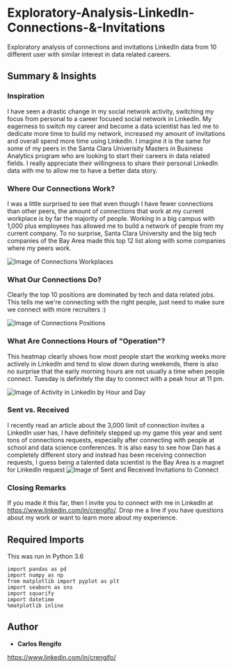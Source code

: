 # Exploratory-Analysis-LinkedIn-Connections-&-Invitations

Exploratory analysis of connections and invitations LinkedIn data from 10 different user with similar interest in data related careers.

## Summary & Insights

### Inspiration
I have seen a drastic change in my social network activity, switching my focus from personal to a career focused social network in LinkedIn. My eagerness to switch my career and become a data scientist has led me to dedicate more time to build my network, increased my amount of invitations and overall spend more time using LinkedIn. I imagine it is the same for some of my peers in the Santa Clara Univerisity Masters in Business Analytics program who are looking to start their careers in data related fields. I really appreciate their willingness to share their personal LinkedIn data with me to allow me to have a better data story. 

### Where Our Connections Work?

I was a little surprised to see that even though I have fewer connections than other peers, the amount of connections that work at my current workplace is by far the majority of people. Working in a big campus with 1,000 plus employees has allowed me to build a network of people from my current company. To no surprise, Santa Clara University and the big tech companies of the Bay Area made this top 12 list along with some companies where my peers work.

![Image of Connections Workplaces](https://github.com/rengifocaem/LinkedIn_Analysis/blob/master/LinkedIn%20Visualization.png)
### What Our Connections Do?

Clearly the top 10 positions are dominated by tech and data related jobs. This tells me we're connecting with the right people, just need to make sure we connect with more recruiters :)

![Image of Connections Positions](https://github.com/rengifocaem/LinkedIn_Analysis/blob/master/LinkedIn%20Visualization%20(1).jpg)

### What Are Connections Hours of "Operation"?

This heatmap clearly shows how most people start the working weeks more actively in LinkedIn and tend to slow down during weekends, there is also no surprise that the early morning hours are not usually a time when people connect. Tuesday is definitely the day to connect with a peak hour at 11 pm.

![Image of Activity in LinkedIn by Hour and Day](https://github.com/rengifocaem/LinkedIn_Analysis/blob/master/LinkedIn%20Visualization.jpg)

### Sent vs. Received

I recently read an article about the 3,000 limit of connection invites a LinkedIn user has, I have definitely stepped up my game this year and sent tons of connections requests, especially after connecting with people at school and data science conferences. It is also easy to see how Dan has a completely different story and instead has been receiving connection requests, I guess being a talented data scientist is the Bay Area is a magnet for LinkedIn request
![Image of Sent and Received Invitations to Connect](https://github.com/rengifocaem/LinkedIn_Analysis/blob/master/LinkedIn%20Visualization%20(2).jpg)

### Closing Remarks

If you made it this far, then I invite you to connect with me in LinkedIn at https://www.linkedin.com/in/crengifo/. Drop me a line if you have questions about my work or want to learn more about my experience.


## Required Imports
This was run in Python 3.6
```
import pandas as pd
import numpy as np
from matplotlib import pyplot as plt
import seaborn as sns
import squarify
import datetime
%matplotlib inline
```

## Author

* **Carlos Rengifo**

https://www.linkedin.com/in/crengifo/

